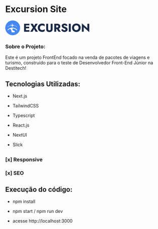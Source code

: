 # Excursion Site

<img alt='logo' title='logo' src="./src/img/Logo-2 1.png">

### Sobre o Projeto:

Este é um projeto FrontEnd focado na venda de pacotes de viagens e turismo, construído para o teste de Desenvolvedor Front-End Júnior na Destitech!

## Tecnologias Utilizadas:

- Next.js

- TailwindCSS

- Typescript

- React.js

- NextUI

- Slick

##

### [x] Responsive

### [x] SEO

## Execução do código:

- npm install

- npm start / npm run dev

- acesse http://localhost:3000
